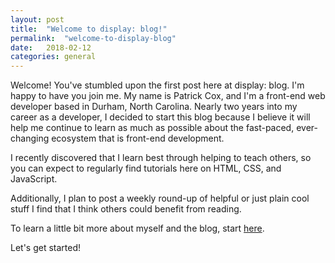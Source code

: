 ```yaml
---
layout: post
title:  "Welcome to display: blog!"
permalink:  "welcome-to-display-blog"
date:   2018-02-12
categories: general
---
```


Welcome!  You've stumbled upon the first post here at display: blog.  I'm happy to have you join me.  My name is Patrick Cox, and I'm a front-end web developer based in Durham, North Carolina.  Nearly two years into my career as a developer, I decided to start this blog because I believe it will help me continue to learn as much as possible about the fast-paced, ever-changing ecosystem that is front-end development.

I recently discovered that I learn best through helping to teach others, so you can expect to regularly find tutorials here on HTML, CSS, and JavaScript.

Additionally, I plan to post a weekly round-up of helpful or just plain cool stuff I find that I think others could benefit from reading.

To learn a little bit more about myself and the blog, start [here](https://www.displayblog.io/about-display-blog).

Let's get started!
